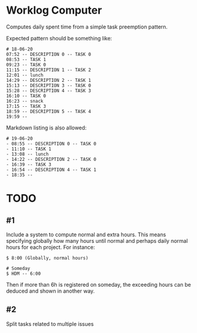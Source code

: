 # Worklog Computer

Computes daily spent time from a simple task preemption pattern.

Expected pattern should be something like:

```
# 18-06-20
07:52 -- DESCRIPTION 0 -- TASK 0
08:53 -- TASK 1
09:23 -- TASK 0
11:15 -- DESCRIPTION 1 -- TASK 2
12:01 -- lunch
14:29 -- DESCRIPTION 2 -- TASK 1
15:13 -- DESCRIPTION 3 -- TASK 0
15:28 -- DESCRIPTION 4 -- TASK 3
16:10 -- TASK 0
16:23 -- snack
17:15 -- TASK 3
18:59 -- DESCRIPTION 5 -- TASK 4
19:59 --
```

Markdown listing is also allowed:

```
# 19-06-20
- 08:55 -- DESCRIPTION 0 -- TASK 0
- 11:10 -- TASK 1
- 13:08 -- lunch
- 14:22 -- DESCRIPTION 2 -- TASK 0
- 16:39 -- TASK 3
- 16:54 -- DESCRIPTION 4 -- TASK 1
- 18:35 --
```
# TODO

## #1
Include a system to compute normal and extra hours. This means specifying globally how many hours until normal and perhaps daily normal hours for each project. For instance:

```
$ 8:00 (Globally, normal hours)

# Someday
$ HDM -- 6:00
```

Then if more than 6h is registered on someday, the exceeding hours can be deduced and shown in another way.

## #2
Split tasks related to multiple issues
